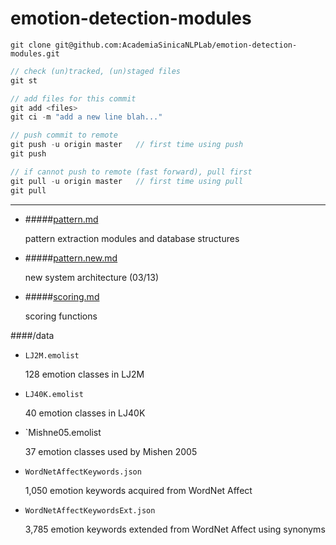 emotion-detection-modules
=========================

``` 
git clone git@github.com:AcademiaSinicaNLPLab/emotion-detection-modules.git
```

```javascript
// check (un)tracked, (un)staged files
git st

// add files for this commit
git add <files>
git ci -m "add a new line blah..."

// push commit to remote
git push -u origin master	// first time using push
git push

// if cannot push to remote (fast forward), pull first
git pull -u origin master	// first time using pull
git pull
```


---

* #####[pattern.md](pattern.md)

	pattern extraction modules and database structures
	
* #####[pattern.new.md](pattern.new.md)

	new system architecture (03/13)

* #####[scoring.md](scoring.md)

	scoring functions

####/data

* `LJ2M.emolist`

	128 emotion classes in LJ2M

* `LJ40K.emolist`

	40 emotion classes in LJ40K

* `Mishne05.emolist</code>

	37 emotion classes used by Mishen 2005

* `WordNetAffectKeywords.json`

	1,050 emotion keywords acquired from WordNet Affect

* `WordNetAffectKeywordsExt.json`

	3,785 emotion keywords extended from WordNet Affect using synonyms

